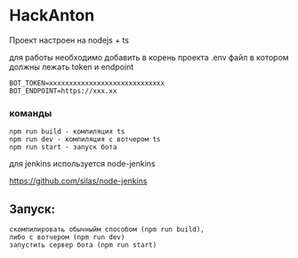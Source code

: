 # HackAnton
Проект настроен на nodejs + ts 

для работы необходимо добавить в корень проекта .env файл в котором должны лежать token и endpoint
```$xslt
BOT_TOKEN=xxxxxxxxxxxxxxxxxxxxxxxxxxxxx
BOT_ENDPOINT=https://xxx.xx
```
### команды
```$xslt
npm run build - компиляция ts
npm run dev - компиляция с вотчером ts
npm run start - запуск бота 
```
для jenkins используется node-jenkins

https://github.com/silas/node-jenkins

## Запуск:
```$xslt
скомпилировать обычныйм способом (npm run build),
либо с вотчером (npm run dev)
запустить сервер бота (npm run start)
```
